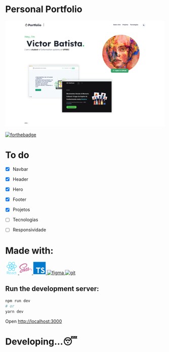 # Personal Portfolio

<img src="./printPortfolio.png"/>

[![forthebadge](https://forthebadge.com/images/badges/made-with-typescript.svg)](https://forthebadge.com)

# To do
- [X] Navbar
- [X] Header
- [X] Hero
- [X] Footer
- [x] Projetos
- [ ] Tecnologias
- [ ] Responsividade



# Made with:
<p align="left"> 

<a href="https://reactjs.org/" target="_blank"> <img src="https://raw.githubusercontent.com/devicons/devicon/master/icons/react/react-original-wordmark.svg" alt="react" width="40" height="40"/> </a>
<a href="https://sass-lang.com" target="_blank"> <img src="https://raw.githubusercontent.com/devicons/devicon/master/icons/sass/sass-original.svg" alt="sass" width="40" height="40"/> </a> 
<a href="https://www.typescriptlang.org/" target="_blank"> <img src="https://raw.githubusercontent.com/devicons/devicon/master/icons/typescript/typescript-original.svg" alt="typescript" width="40" height="40"/> </a>
<a href="https://www.figma.com/" target="_blank"> <img src="https://www.vectorlogo.zone/logos/figma/figma-icon.svg" alt="figma" width="40" height="40"/> </a>
<a href="https://git-scm.com/" target="_blank"> <img src="https://www.vectorlogo.zone/logos/git-scm/git-scm-icon.svg" alt="git" width="40" height="40"/> </a> 
</p>

## Run the development server:

```bash
npm run dev
# or
yarn dev
```

Open [http://localhost:3000](http://localhost:3000) 

# Developing...😴
